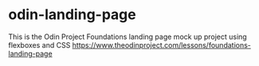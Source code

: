 # odin-landing-page
This is the Odin Project Foundations landing page mock up project using flexboxes and CSS https://www.theodinproject.com/lessons/foundations-landing-page
